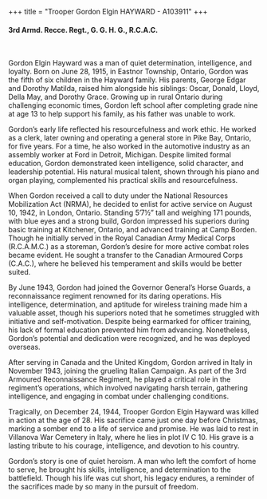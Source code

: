 +++
title = "Trooper Gordon Elgin HAYWARD - A103911"
+++

#### 3rd Armd. Recce. Regt., G. G. H. G., R.C.A.C.
<br>


Gordon Elgin Hayward was a man of quiet determination, intelligence, and loyalty. Born on June 28, 1915, in Eastnor Township, Ontario, Gordon was the fifth of six children in the Hayward family. His parents, George Edgar and Dorothy Matilda, raised him alongside his siblings: Oscar, Donald, Lloyd, Della May, and Dorothy Grace. Growing up in rural Ontario during challenging economic times, Gordon left school after completing grade nine at age 13 to help support his family, as his father was unable to work.

Gordon’s early life reflected his resourcefulness and work ethic. He worked as a clerk, later owning and operating a general store in Pike Bay, Ontario, for five years. For a time, he also worked in the automotive industry as an assembly worker at Ford in Detroit, Michigan. Despite limited formal education, Gordon demonstrated keen intelligence, solid character, and leadership potential. His natural musical talent, shown through his piano and organ playing, complemented his practical skills and resourcefulness.

When Gordon received a call to duty under the National Resources Mobilization Act (NRMA), he decided to enlist for active service on August 10, 1942, in London, Ontario. Standing 5’7½” tall and weighing 171 pounds, with blue eyes and a strong build, Gordon impressed his superiors during basic training at Kitchener, Ontario, and advanced training at Camp Borden. Though he initially served in the Royal Canadian Army Medical Corps (R.C.A.M.C.) as a storeman, Gordon’s desire for more active combat roles became evident. He sought a transfer to the Canadian Armoured Corps (C.A.C.), where he believed his temperament and skills would be better suited.

By June 1943, Gordon had joined the Governor General’s Horse Guards, a reconnaissance regiment renowned for its daring operations. 
His intelligence, determination, and aptitude for wireless training made him a valuable asset, though his superiors noted that he sometimes struggled with initiative and self-motivation. Despite being earmarked for officer training, his lack of formal education prevented him from advancing. Nonetheless, Gordon’s potential and dedication were recognized, and he was deployed overseas.

After serving in Canada and the United Kingdom, Gordon arrived in Italy in November 1943, joining the grueling Italian Campaign. 
As part of the 3rd Armoured Reconnaissance Regiment, he played a critical role in the regiment’s operations, which involved navigating harsh terrain, gathering intelligence, and engaging in combat under challenging conditions.

Tragically, on December 24, 1944, Trooper Gordon Elgin Hayward was killed in action at the age of 28. His sacrifice came just one day before Christmas, marking a somber end to a life of service and promise. 
He was laid to rest in Villanova War Cemetery in Italy, where he lies in plot IV C 10. His grave is a lasting tribute to his courage, intelligence, and devotion to his country.

Gordon’s story is one of quiet heroism. A man who left the comfort of home to serve, he brought his skills, intelligence, and determination to the battlefield. Though his life was cut short, his legacy endures, a reminder of the sacrifices made by so many in the pursuit of freedom.

